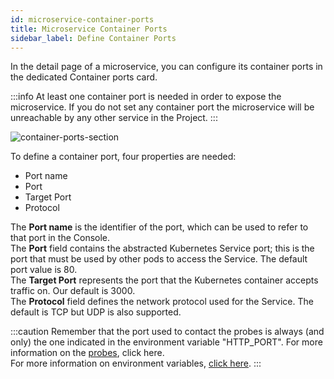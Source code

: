 ```yaml
---
id: microservice-container-ports
title: Microservice Container Ports
sidebar_label: Define Container Ports
---
```


In the detail page of a microservice, you can configure its container ports in the dedicated Container ports card.

:::info
At least one container port is needed in order to expose the microservice. If you do not set any container port the microservice will be unreachable by any other service in the Project.
:::

![container-ports-section](img/container-ports-card.png)

To define a container port, four properties are needed:

- Port name
- Port
- Target Port
- Protocol

The **Port name** is the identifier of the port, which can be used to refer to that port in the Console.  
The **Port** field contains the abstracted Kubernetes Service port; this is the port that must be used by other pods to access the Service. The default port value is 80.  
The **Target Port** represents the port that the Kubernetes container accepts traffic on. Our default is 3000.  
The **Protocol** field defines the network protocol used for the Service. The default is TCP but UDP is also supported.

:::caution
Remember that the port used to contact the probes is always (and only) the one indicated in the environment variable "HTTP_PORT". For more information on the [probes](/development_suite/api-console/api-design/microservice-runtime-resources.md#liveness--readiness-probes), click here.   
For more information on environment variables, [click here](/development_suite/api-console/api-design/services.md#environment-variable-configuration).
:::
